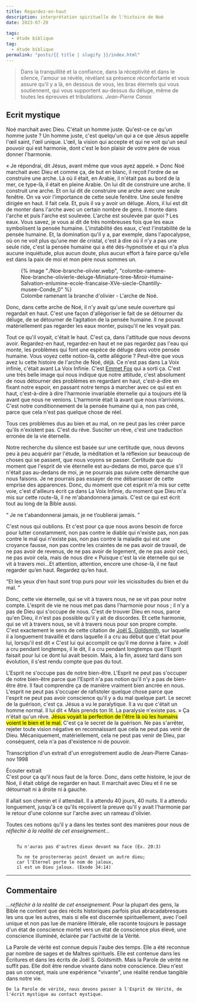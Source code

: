 ```yaml
---
title: Regardez-en-haut
description: interprétation spirituelle de l'histoire de Noé
date: 2023-07-20

tags:
  - étude biblique 
tag: 
  - étude biblique
permalink: "posts/{{ title | slugify }}/index.html"
---
```

<blockquote class="hero">
Dans la tranquillité et la confiance, dans la réceptivité et dans le silence, l'amour se révèle, révélant sa présence réconfortante 
et vous assure qu’il y a là, en dessous de vous, les bras éternels qui vous soutiennent,
qui vous supportent au-dessus du déluge, même de toutes les épreuves et tribulations.
<cite class="poem">Jean-Pierre Canas</cite>
</blockquote>

 ## Ecrit mystique

 Noé marchait avec Dieu. C'était un homme juste. Qu'est-ce ce qu'un homme juste ? Un homme juste, c'est quelqu'un qui a ce que Jésus appelle l'œil saint, l'œil unique. 
 L'œil, la vision qui accepte et qui ne voit qu'un seul pouvoir qui est harmonie, dont c'est le bon plaisir de votre père de vous donner l'harmonie.  
  
 « Je répondrai, dit Jésus, avant même que vous ayez appelé. »
 Donc Noé marchait avec Dieu et comme ça, de but en blanc, il reçoit l'ordre de se construire une arche.
 Là où il était, en Arabie, il n'était pas au bord de la mer, ce type-là, il était en pleine Arabie. On lui dit de construire une arche. Il construit une arche. Et on lui dit de construire une arche avec une seule fenêtre.
 On va voir l'importance de cette seule fenêtre. Une seule fenêtre dirigée en haut. Il fait cela. Et, puis il  va y avoir un déluge. Alors, il lui est dit de monter dans l'arche avec un certain nombre de gens. Il monte dans l'arche et puis l'arche est soulevée. L'arche est soulevée par quoi ? Les eaux. Vous savez, je vous ai dit de très nombreuses fois que les eaux symbolisent la pensée humaine.
 L'instabilité des eaux, c'est l'instabilité de la pensée humaine. Et, la domination qu'il y a, par exemple, dans l'apocalypse, où on ne voit plus qu'une mer de cristal, c'est à dire où il n'y a pas une seule ride, c'est la pensée humaine qui a été dés-hypnotisée et qui n'a plus aucune inquiétude, plus aucun doute, plus aucun effort à faire parce qu'elle est dans la paix de moi et mon père nous sommes un.  
 <figure>
 {% image "./Noe-branche-olivier.webp", "colombe-ramene-Noe-branche-olivierle-deluge-Miniature-tiree-Miroir-Humaine-Salvation-enlumine-ecole-francaise-XVe-siecle-Chantilly-musee-Conde_0" %}
 <figcaption>Colombe ramenant la branche d'olivier - L'arche de Noé.</figcaption>
 </figure>
  Donc, dans cette arche de Noé, il n'y avait qu'une seule ouverture qui regardait en haut. C'est une façon d'allégoriser le fait de se détourner du déluge, de se détourner de l’agitation de la pensée humaine. 
 Il ne pouvait matériellement pas regarder les eaux monter, puisqu'il ne les voyait pas.  
   
   Tout ce qu'il voyait, c'était le haut. C'est ça, dans l'attitude que nous devons avoir. Regardez-en haut, regardez-en haut et ne pas regardez pas l'eau qui monte, les problèmes qui font une espèce de déluge dans votre pensée humaine. Vous voyez cette notion-là, cette allégorie ? Peut-être que vous avez lu cette histoire de l'arche de Noé, déjà. Ce n'est pas dans La Voix infinie, c'était avant La Voix Infinie. C'est <a href="https://fr.wikipedia.org/wiki/Emmet_Fox">Emmet Fox</a> qui a sorti ça. C'est une très belle image qui nous indique que notre attitude, c'est absolument de nous détourner des problèmes en regardant en haut, c'est-à-dire en fixant notre espoir, en passant notre temps à marcher avec ce qui est en haut, c'est-à-dire à dire l'harmonie invariable éternelle qui a toujours été là avant que nous ne venions. L'harmonie était là avant que nous n’arrivions. C'est notre conditionnement de la pensée humaine qui a, non pas créé, parce que cela n'est pas quelque chose de réel.
  
  Tous ces problèmes dus au bien et au mal, on ne peut pas les créer parce qu'ils n'existent pas. C'est du rêve. Susciter un rêve, c'est une traduction erronée de la vie éternelle.

Notre recherche du silence est basée sur une certitude que, nous devons peu à peu acquérir par l'étude, la méditation et la réflexion sur beaucoup de choses qui se passent, que nous voyons se passer. Certitude que du moment que l'esprit de vie éternelle est au-dedans de moi, parce que s'il n'était pas au-dedans de moi, je ne pourrais pas suivre cette démarche que nous faisons. Je ne pourrais pas essayer de me débarrasser de cette emprise des apparences. Donc, du moment que cet esprit m'a mis sur cette voie, c'est d'ailleurs écrit ça dans La Voix Infinie, du moment que Dieu m'a mis sur cette route-là, il ne m'abandonnera jamais. C'est ce qui est écrit tout au long de la Bible aussi.
  
  <q> Je ne t'abandonnerai jamais, je ne t’oublierai jamais.  </q>
  
C'est nous qui oublions. Et c'est pour ça que nous avons besoin de force pour lutter constamment, non pas contre le diable qui n'existe pas, non pas contre le mal qui n'existe pas, non pas contre la maladie qui est une croyance fausse, non pas contre les craintes de ne pas avoir de travail, de ne pas avoir de revenus, de ne pas avoir de logement, de ne pas avoir ceci, ne pas avoir cela, mais de nous dire « Puisque c'est la vie éternelle qui se vit à travers moi...Et attention, attention, encore une chose-là, il ne faut regarder qu’en haut. Regardez qu’en haut. 
  
  <q>Et les yeux d’en haut sont trop purs pour voir les vicissitudes du bien et du mal. </q> 
  
 Donc, cette vie éternelle, qui se vit à travers nous, ne se vit pas pour notre compte. L'esprit de vie ne nous met pas dans l'harmonie pour nous ; il n'y a pas de Dieu qui s'occupe de nous. C'est de trouver Dieu en nous, parce qu'en Dieu, il n'est pas possible qu'il y ait de discordes. Et cette harmonie, qui se vit à travers nous, se vit à travers nous pour son propre compte. C'est exactement le sens de cette citation de <a href="https://joelgoldsmith.com/">Joël S. Goldsmith</a>, sur laquelle il a longuement travaillé et dans laquelle il a cru au début que c'était pour lui, lorsqu'il est dit « C'est lui qui accomplit ce qu'il me donne à faire. »  Joël a cru pendant longtemps, il le dit, il a cru pendant longtemps que l'Esprit faisait pour lui ce dont lui avait besoin. Mais, à la fin, assez tard dans son évolution, il s'est rendu compte que pas du tout.

L'Esprit ne s'occupe pas de notre bien-être. L'Esprit ne peut pas s'occuper de notre bien-être parce que l'Esprit n'a pas notion qu'il n'y a pas de bien-être être. Il faut comprendre ça de manière vraiment bien ancrée en nous. L'esprit ne peut pas s'occuper de rafistoler quelque chose parce que l'esprit ne peut pas avoir conscience qu'il y a du mal quelque part. Le secret de la guérison, c'est ça. Jésus a vu le paralytique. Il a vu que c'était un homme normal. Il lui dit « Mais prends ton lit. La paralysie n'existe pas. » Ça n'était qu'un rêve. <mark>Jésus voyait la perfection de l'être là où les humains voient le bien et le mal.</mark> C'est ça le secret de la guérison. Ne pas s'arrêter, rejeter toute vision négative en reconnaissant que cela ne peut pas venir de Dieu. Mécaniquement, matériellement, cela ne peut pas venir de Dieu, par conséquent, cela n'a pas d'existence ni de pouvoir.

 <aside class="module audio-player">
<div class="group">
 <p class="dek"> Transcription d'un extrait d'un enregistrement audio de Jean-Pierre Canas- nov 1998</p>
  <span class="soundcite " data-url="/media/regardez-en-haut.mp3"  data-plays="c1" style="max-width: 40%;">Écouter extrait</span>
 </div>
</aside>
C'est pour ça qu'il nous faut de la force. Donc, dans cette histoire, le jour de Noé, il était obligé de regarder en haut. Il marchait avec Dieu et il ne se détournait ni à droite ni à gauche.

Il allait son chemin et il attendait. Il a attendu 40 jours, 40 nuits. Il a attendu longuement, jusqu'à ce qu'ils reçoivent la preuve qu'il y avait l'harmonie par le retour d'une colonne sur l'arche avec un rameau d'olivier.  
  
 Toutes ces notions qu'il y a dans les textes sont des manières pour nous de <i>réfléchir à la réalité de cet enseignement...</i>
<pre class="La Parole"><code>
	Tu n'auras pas d'autres dieux devant ma face (Ex. 20:3)
	
	Tu ne te prosterneras point devant un autre dieu;
	car l'Éternel porte le nom de jaloux,
	il est un Dieu jaloux. (Exode 34:14)
</code></pre>

 <hr>
 
 ## Commentaire
 
<i> ...réfléchir à la réalité de cet enseignement.</i>
Pour la plupart des gens, la Bible ne contient que des récits historiques parfois plus abracadabresques les uns que les autres, mais si elle est discernée spirituellement, avec l'oeil unique et non pas lue de manière littérale, elle raconte toujours le passage d'un état de conscience mortel vers un état de conscience plus élevé, une conscience illuminéé, éclairée par l'activité de la Vérité.
    
  La Parole de vérité est connue depuis l'aube des temps. Elle a été reconnue par nombre de sages et de Maîtres spirituels. Elle est contenue dans les Écritures et dans les écrits de Joêl S. Goldsmith. Mais la Parole de vérité ne suffit pas. Elle doit être rendue vivante dans notre conscience. Dieu n'est pas un concept, mais une expérience "vivante", une réalité rendue tangible dans notre vie.
    
	De la Parole de vérité, nous devons passer à l'Esprit de Vérité, de l'écrit mystique au contact mystique.